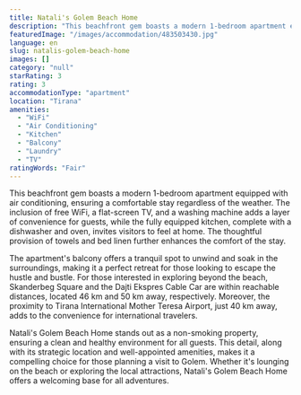 ```yaml
---
title: Natali's Golem Beach Home
description: "This beachfront gem boasts a modern 1-bedroom apartment equipped with air conditioning, ensuring a comfortable stay regardless of the weather."
featuredImage: "/images/accommodation/483503430.jpg"
language: en
slug: natalis-golem-beach-home
images: []
category: "null"
starRating: 3
rating: 3
accommodationType: "apartment"
location: "Tirana"
amenities:
  - "WiFi"
  - "Air Conditioning"
  - "Kitchen"
  - "Balcony"
  - "Laundry"
  - "TV"
ratingWords: "Fair"
---
```


This beachfront gem boasts a modern 1-bedroom apartment equipped with air conditioning, ensuring a comfortable stay regardless of the weather. The inclusion of free WiFi, a flat-screen TV, and a washing machine adds a layer of convenience for guests, while the fully equipped kitchen, complete with a dishwasher and oven, invites visitors to feel at home. The thoughtful provision of towels and bed linen further enhances the comfort of the stay.

The apartment's balcony offers a tranquil spot to unwind and soak in the surroundings, making it a perfect retreat for those looking to escape the hustle and bustle. For those interested in exploring beyond the beach, Skanderbeg Square and the Dajti Ekspres Cable Car are within reachable distances, located 46 km and 50 km away, respectively. Moreover, the proximity to Tirana International Mother Teresa Airport, just 40 km away, adds to the convenience for international travelers.

Natali's Golem Beach Home stands out as a non-smoking property, ensuring a clean and healthy environment for all guests. This detail, along with its strategic location and well-appointed amenities, makes it a compelling choice for those planning a visit to Golem. Whether it's lounging on the beach or exploring the local attractions, Natali's Golem Beach Home offers a welcoming base for all adventures.


